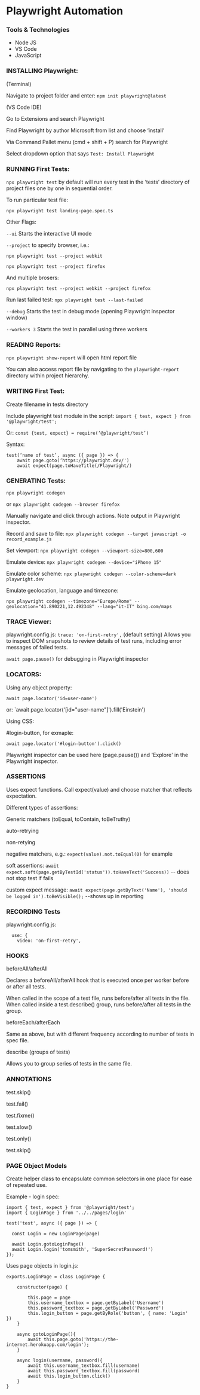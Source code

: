 # Playwright Automation

### Tools & Technologies
* Node JS
* VS Code
* JavaScript

### INSTALLING Playwright:

(Terminal)

Navigate to project folder and enter: `npm init playwright@latest`

(VS Code IDE)

Go to Extensions and search Playwright

Find Playwright by author Microsoft from list and choose ‘install’

Via Command Pallet menu (cmd + shift + P) search for Playwright 

Select dropdown option that says `Test: Install Playwright`

### RUNNING First Tests:

`npx playwright test` by default will run every test in the ‘tests’ directory of project files one by one in sequential order. 

To run particular test file:

`npx playwright test landing-page.spec.ts`

Other Flags:

`--ui` Starts the interactive UI mode

`--project` to specify browser, i.e.: 

`npx playwright test --project webkit` 

`npx playwright test --project firefox`

And multiple brosers:

`npx playwright test --project webkit --project firefox`

Run last failed test: `npx playwright test --last-failed`

`--debug` Starts the test in debug mode (opening Playwright inspector window)

`--workers 3` Starts the test in parallel using three workers 

### READING Reports:

`npx playwright show-report` will open html report file

You can also access report file by navigating to the `playwright-report` directory within project hierarchy.

### WRITING First Test:

Create filename in tests directory

Include playwright test module in the script: `import { test, expect } from '@playwright/test';`

Or: `const {test, expect} = require(‘@playwright/test’)`

Syntax:
```
test(‘name of test’, async ({ page }) => {
    await page.goto(‘https://playwright.dev/')
    await expect(page.toHaveTitle(/Playwright/)
```

### GENERATING Tests:

`npx playwright codegen`

or `npx playwright codegen --browser firefox`

Manually navigate and click through actions. Note output in Playwright inspector. 

Record and save to file: `npx playwright codegen --target javascript -o record_example.js`

Set viewport: `npx playwright codegen --viewport-size=800,600`

Emulate device: `npx playwright codegen --device="iPhone 15"`

Emulate color scheme: `npx playwright codegen --color-scheme=dark playwright.dev`

Emulate geolocation, language and timezone: 

`npx playwright codegen --timezone="Europe/Rome" --geolocation="41.890221,12.492348" --lang="it-IT" bing.com/maps`

### TRACE Viewer:

playwright.config.js:
`trace: 'on-first-retry',` (default setting) Allows you to inspect DOM snapshots to review details of test runs, including error messages of failed tests. 

`await page.pause()` for debugging in Playwright inspector

### LOCATORS:

Using any object property:

`await page.locator('id=user-name')`

or: `await page.locator('[id="user-name"]').fill('Einstein')

Using CSS:

#login-button, for exmaple:

`await page.locator('#login-button').click()`

Playwright inspector can be used here (page.pause()) and 'Explore' in the Playwright inspector.

### ASSERTIONS

Uses expect functions. Call expect(value) and choose matcher that reflects expectation. 

Different types of assertions:

Generic matchers (toEqual, toContain, toBeTruthy)

auto-retrying

non-retying

negative matchers, e.g.: `expect(value).not.toEqual(0)` for example

soft assertions: `await expect.soft(page.getByTestId('status')).toHaveText('Success))` -- does not stop test if fails

custom expect message: `await expect(page.getByText('Name'), 'should be logged in').toBeVisible();` --shows up in reporting

### RECORDING Tests

playwright.config.js:
```
  use: {
    video: 'on-first-retry',
```

### HOOKS

beforeAll/afterAll

Declares a beforeAll/afterAll hook that is executed once per worker before or after all tests.

When called in the scope of a test file, runs before/after all tests in the file. When called inside a test.describe() group, runs before/after all tests in the group.

beforeEach/afterEach

Same as above, but with different frequency according to number of tests in spec file.

describe (groups of tests)

Allows you to group series of tests in the same file.

### ANNOTATIONS

test.skip()

test.fail()

test.fixme()

test.slow()

test.only()

test.skip()

### PAGE Object Models

Create helper class to encapsulate common selectors in one place for ease of repeated use.

Example - login spec:
```
import { test, expect } from '@playwright/test';
import { LoginPage } from '../../pages/login'

test('test', async ({ page }) => {

  const Login = new LoginPage(page)

  await Login.gotoLoginPage()
  await Login.login('tomsmith', 'SuperSecretPassword!')
});
```
Uses page objects in login.js:

```
exports.LoginPage = class LoginPage {

    constructor(page) {

        this.page = page
        this.username_textbox = page.getByLabel('Username')
        this.password_textbox = page.getByLabel('Password')
        this.login_button = page.getByRole('button', { name: 'Login' })
    }

    async gotoLoginPage(){
        await this.page.goto('https://the-internet.herokuapp.com/login');
    }

    async login(username, password){
        await this.username_textbox.fill(username)
        await this.password_textbox.fill(password)
        await this.login_button.click()
    }
}
```
